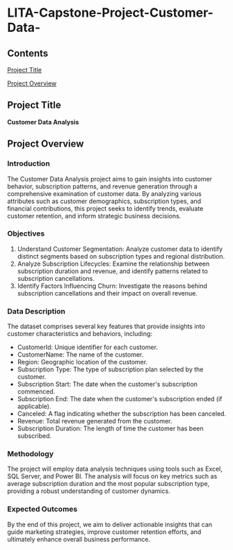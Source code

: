 # LITA-Capstone-Project-Customer-Data-

## Contents
[Project Title](#Project-Title)

[Project Overview](#Project-Overview)



## Project Title
**Customer Data Analysis**
## Project Overview

### Introduction 
The Customer Data Analysis project aims to gain insights into customer behavior, subscription patterns, and revenue generation through a comprehensive examination of customer data. By analyzing various attributes such as customer demographics, subscription types, and financial contributions, this project seeks to identify trends, evaluate customer retention, and inform strategic business decisions.

### Objectives
1. Understand Customer Segmentation: Analyze customer data to identify distinct segments based on subscription types and regional distribution.
2. Analyze Subscription Lifecycles: Examine the relationship between subscription duration and revenue, and identify patterns related to subscription cancellations.
3. Identify Factors Influencing Churn: Investigate the reasons behind subscription cancellations and their impact on overall revenue.

### Data Description
The dataset comprises several key features that provide insights into customer characteristics and behaviors, including:
- CustomerId: Unique identifier for each customer.
- CustomerName: The name of the customer.
- Region: Geographic location of the customer.
- Subscription Type: The type of subscription plan selected by the customer.
- Subscription Start: The date when the customer's subscription commenced.
- Subscription End: The date when the customer's subscription ended (if applicable).
- Canceled: A flag indicating whether the subscription has been canceled.
- Revenue: Total revenue generated from the customer.
- Subscription Duration: The length of time the customer has been subscribed.

### Methodology
The project will employ data analysis techniques using tools such as Excel, SQL Server, and Power BI. The analysis will focus on key metrics such as average subscription duration and the most popular subscription type, providing a robust understanding of customer dynamics.

### Expected Outcomes
By the end of this project, we aim to deliver actionable insights that can guide marketing strategies, improve customer retention efforts, and ultimately enhance overall business performance.


